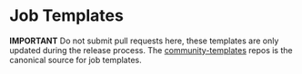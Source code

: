 # Job Templates

**IMPORTANT** Do not submit pull requests here, these templates are only
updated during the release process.  The
[community-templates](https://github.com/theforeman/community-templates) repos
is the canonical source for job templates.
